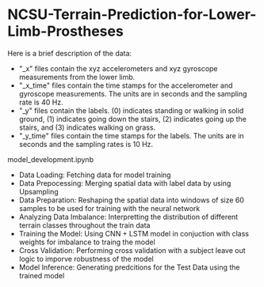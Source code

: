 # NCSU-Terrain-Prediction-for-Lower-Limb-Prostheses

Here is a brief description of the data:

  - "_x" files contain the xyz accelerometers and xyz gyroscope measurements from the lower limb.
  - "_x_time" files contain the time stamps for the accelerometer and gyroscope measurements. The units are in seconds and the sampling rate is 40 Hz.
  - "_y" files contain the labels. (0) indicates standing or walking in solid ground, (1) indicates going down the stairs, (2) indicates going up the stairs, and (3) indicates walking on grass.
  - "_y_time" files contain the time stamps for the labels. The units are in seconds and the sampling rates is 10 Hz.

model_development.ipynb

  - Data Loading: Fetching data for model training
  - Data Prepocessing: Merging spatial data with label data by using Upsampling
  - Data Preparation: Reshaping the spatial data into windows of size 60 samples to be used for training with the neural network
  - Analyzing Data Imbalance: Interpretting the distribution of different terrain classes throughout the train data
  - Training the Model: Using CNN + LSTM model in conjuction with class weights for imbalance to traing the model
  - Cross Validation: Performing cross validation with a subject leave out logic to imporve robustness of the model
  - Model Inference: Generating predcitions for the Test Data using the trained model

